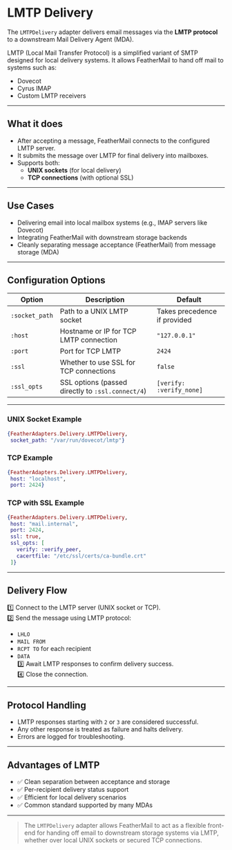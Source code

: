 # LMTP Delivery

The `LMTPDelivery` adapter delivers email messages via the **LMTP protocol** to a downstream Mail Delivery Agent (MDA).

LMTP (Local Mail Transfer Protocol) is a simplified variant of SMTP designed for local delivery systems. It allows FeatherMail to hand off mail to systems such as:

- Dovecot
- Cyrus IMAP
- Custom LMTP receivers

---

## What it does

- After accepting a message, FeatherMail connects to the configured LMTP server.
- It submits the message over LMTP for final delivery into mailboxes.
- Supports both:
  - **UNIX sockets** (for local delivery)
  - **TCP connections** (with optional SSL)

---

## Use Cases

- Delivering email into local mailbox systems (e.g., IMAP servers like Dovecot)
- Integrating FeatherMail with downstream storage backends
- Cleanly separating message acceptance (FeatherMail) from message storage (MDA)

---

## Configuration Options

| Option | Description | Default |
|--------|-------------|---------|
| `:socket_path` | Path to a UNIX LMTP socket | Takes precedence if provided |
| `:host` | Hostname or IP for TCP LMTP connection | `"127.0.0.1"` |
| `:port` | Port for TCP LMTP | `2424` |
| `:ssl` | Whether to use SSL for TCP connections | `false` |
| `:ssl_opts` | SSL options (passed directly to `:ssl.connect/4`) | `[verify: :verify_none]` |

---

### UNIX Socket Example

```elixir
{FeatherAdapters.Delivery.LMTPDelivery,
 socket_path: "/var/run/dovecot/lmtp"}
```

### TCP Example

```elixir
{FeatherAdapters.Delivery.LMTPDelivery,
 host: "localhost",
 port: 2424}
```

### TCP with SSL Example

```elixir
{FeatherAdapters.Delivery.LMTPDelivery,
 host: "mail.internal",
 port: 2424,
 ssl: true,
 ssl_opts: [
   verify: :verify_peer,
   cacertfile: "/etc/ssl/certs/ca-bundle.crt"
 ]}
```

---

## Delivery Flow

1️⃣ Connect to the LMTP server (UNIX socket or TCP).  
2️⃣ Send the message using LMTP protocol:
   - `LHLO`
   - `MAIL FROM`
   - `RCPT TO` for each recipient
   - `DATA`  
3️⃣ Await LMTP responses to confirm delivery success.  
4️⃣ Close the connection.

---

## Protocol Handling

- LMTP responses starting with `2` or `3` are considered successful.
- Any other response is treated as failure and halts delivery.
- Errors are logged for troubleshooting.

---

## Advantages of LMTP

- ✅ Clean separation between acceptance and storage
- ✅ Per-recipient delivery status support
- ✅ Efficient for local delivery scenarios
- ✅ Common standard supported by many MDAs

---

> The `LMTPDelivery` adapter allows FeatherMail to act as a flexible front-end for handing off email to downstream storage systems via LMTP, whether over local UNIX sockets or secured TCP connections.

